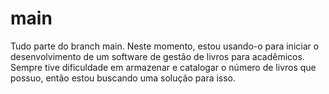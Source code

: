 # main
Tudo parte do branch main. Neste momento, estou usando-o para iniciar o desenvolvimento de um software de gestão de livros para acadêmicos. Sempre tive dificuldade em armazenar e catalogar o número de livros que possuo, então estou buscando uma solução para isso.
